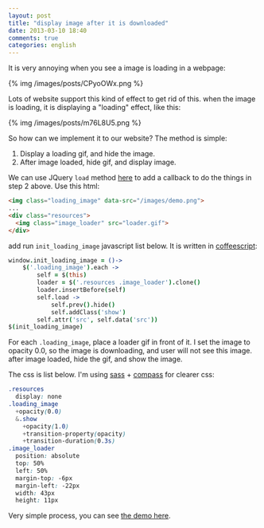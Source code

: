 ```yaml
---
layout: post
title: "display image after it is downloaded"
date: 2013-03-10 18:40
comments: true
categories: english
---
```


It is very annoying when you see a image is loading in a webpage:

{% img /images/posts/CPyoOWx.png %}

Lots of website support this kind of effect to get rid of this.
when the image is loading, it is displaying a "loading" effect, like this:

{% img /images/posts/m76L8U5.png %}

So how can we implement it to our website? The method is simple:

1. Display a loading gif, and hide the image.
2. After image loaded, hide gif, and display image.

We can use JQuery `load` method [here](api.jquery.com/load/) to add a callback to do the things in step 2 above.
Use this html:

```html
<img class="loading_image" data-src="/images/demo.png">
...
<div class="resources">
  <img class="image_loader" src="loader.gif">
</div>
```

add run `init_loading_image` javascript list below. 
It is written in [coffeescript](http://coffeescript.org/):

```coffeescript
window.init_loading_image = ()->
    $('.loading_image').each ->
        self = $(this)
        loader = $('.resources .image_loader').clone()
        loader.insertBefore(self)
        self.load ->
            self.prev().hide()
            self.addClass('show')
        self.attr('src', self.data('src'))
$(init_loading_image)
```

For each `.loading_image`, place a loader gif in front of it.
I set the image to opacity 0.0, so the image is downloading, and user will not see this image.
after image loaded, hide the gif, and show the image.

The css is list below. I'm using [sass](http://sass-lang.com/) + [compass](http://compass-style.org/) for clearer css:

```css
.resources
  display: none
.loading_image
  +opacity(0.0)
  &.show
    +opacity(1.0)
    +transition-property(opacity)
    +transition-duration(0.3s)
.image_loader
  position: absolute
  top: 50%
  left: 50%
  margin-top: -6px
  margin-left: -22px
  width: 43px
  height: 11px
```

Very simple process, you can see [the demo here](http://jsfiddle.net/linjunhalida/kU2VU/2/).

